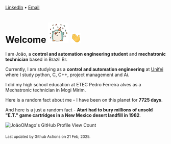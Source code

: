 [LinkedIn](https://www.linkedin.com/in/joão-pedro-gozzoli-b95641301/) &bull;
[Email](joaopedrogozzoli@gmail.com)

# Welcome <img src="happy.gif" height="64px" /> <img src="wave.gif" height="32px" />

I am João, a  **control and automation engineering student** and **mechatronic technician** based in Brazil Br.

Currently, I am studying as a **control and automation engineering** at [Unifei](https://unifei.edu.br) where I study python, C, C++, project management and Ai.

I did my high school education at ETEC Pedro Ferreira alves as a Mechatronic technician in Mogi Mirim.

Here is a random fact about me - I have been on this planet for **7725 days**.

And here is a just a random fact -  **Atari had to bury millions of unsold "E.T." game cartridges in a New Mexico desert landfill in 1982**.

![JoãoOMago's GitHub Profile View Count](https://komarev.com/ghpvc/?username=JoaoOMago)

<sub>Last updated by Github Actions on 21 Feb, 2025.</sub>
